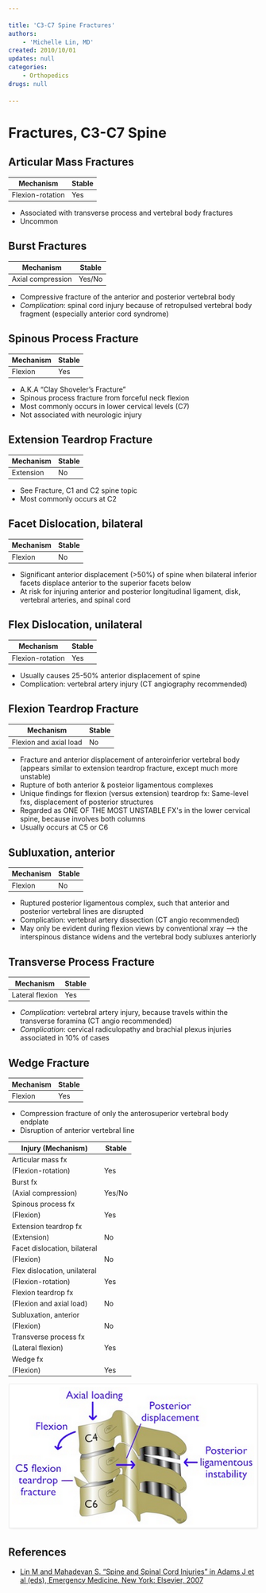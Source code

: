 ```yaml
---

title: 'C3-C7 Spine Fractures'
authors:
    - 'Michelle Lin, MD'
created: 2010/10/01
updates: null
categories:
    - Orthopedics
drugs: null

---
```




# Fractures, C3-C7 Spine

## Articular Mass Fractures

| Mechanism   | Stable      |
|-------------|-------------|
| Flexion-rotation   | Yes  |

- Associated with transverse process and vertebral body fractures
- Uncommon

## Burst Fractures

| Mechanism   | Stable      |
|-------------|-------------|
| Axial compression   | Yes/No |

- Compressive fracture of the anterior and posterior vertebral body
- *Complication*: spinal cord injury because of retropulsed vertebral body fragment (especially anterior cord syndrome)

## Spinous Process Fracture

| Mechanism   | Stable      |
|-------------|-------------|
| Flexion   | Yes |

- A.K.A “Clay Shoveler’s Fracture”
- Spinous process fracture from forceful neck flexion
- Most commonly occurs in lower cervical levels (C7)
- Not associated with neurologic injury

## Extension Teardrop Fracture

| Mechanism   | Stable      |
|-------------|-------------|
| Extension   | No |

- See Fracture, C1 and C2 spine topic
- Most commonly occurs at C2

## Facet Dislocation, bilateral

| Mechanism   | Stable      |
|-------------|-------------|
| Flexion   | No |

- Significant anterior displacement (&gt;50%) of spine when bilateral inferior facets displace anterior to the superior facets below
- At risk for injuring anterior and posterior longitudinal ligament, disk, vertebral arteries, and spinal cord

## Flex Dislocation, unilateral

| Mechanism   | Stable      |
|-------------|-------------|
| Flexion-rotation  | Yes |

- Usually causes 25-50% anterior displacement of spine
- Complication: vertebral artery injury (CT angiography recommended)

## Flexion Teardrop Fracture

| Mechanism   | Stable      |
|-------------|-------------|
| Flexion and axial load  | No |

- Fracture and anterior displacement of anteroinferior vertebral body (appears similar to extension teardrop fracture, except much more unstable)
- Rupture of both anterior &amp; posteior ligamentous complexes&nbsp;
- Unique findings for flexion (versus extension)&nbsp;teardrop fx: Same-level fxs, displacement of&nbsp;posterior structures
- Regarded as ONE OF THE MOST UNSTABLE FX's in the lower&nbsp;cervical spine, because involves both columns&nbsp;
- Usually occurs at C5 or C6

## Subluxation, anterior

| Mechanism   | Stable      |
|-------------|-------------|
| Flexion | No |

- Ruptured posterior ligamentous complex, such that anterior and posterior vertebral lines are disrupted
- Complication: vertebral artery dissection (CT angio recommended)
- May only be evident during flexion views by conventional xray --&gt; the interspinous distance widens and the vertebral body subluxes anteriorly

## Transverse Process Fracture

| Mechanism   | Stable      |
|-------------|-------------|
| Lateral flexion | Yes |

- *Complication*: vertebral artery injury, because travels within the transverse foramina (CT angio recommended)
- *Complication*: cervical radiculopathy and brachial plexus injuries associated in 10% of cases

## Wedge Fracture

| Mechanism   | Stable      |
|-------------|-------------|
| Flexion | Yes |

- Compression fracture of only the anterosuperior vertebral body endplate
- Disruption of anterior vertebral line



| **Injury (Mechanism)**                                                                                           | **Stable** |
|------------------------------------------------------------------------------------------------------------------|------------|
| <span class="aglmd-moreinfo ui-moreinfo" data-iid="53aa247bd35d3ae92e0019f5">Articular mass fx</span>            
 (Flexion-rotation)                                                                                                | Yes        |
| <span class="aglmd-moreinfo ui-moreinfo" data-iid="53aa247bd35d3ae92e0019f6">Burst fx</span>                     
 (Axial compression)                                                                                               | Yes/No     |
| <span class="aglmd-moreinfo ui-moreinfo" data-iid="53aa247bd35d3ae92e0019f7">Spinous process fx</span>           
 (Flexion)                                                                                                         | Yes        |
| <span class="aglmd-moreinfo ui-moreinfo" data-iid="53aa247bd35d3ae92e0019f8">Extension teardrop fx</span>        
 (Extension)                                                                                                       | No         |
| <span class="aglmd-moreinfo ui-moreinfo" data-iid="53aa247bd35d3ae92e0019f9">Facet dislocation, bilateral</span>
 (Flexion)                                                                                                         | No         |
| <span class="aglmd-moreinfo ui-moreinfo" data-iid="53aa247bd35d3ae92e0019fa">Flex dislocation, unilateral</span>
 (Flexion-rotation)                                                                                                | Yes        |
| <span class="aglmd-moreinfo ui-moreinfo" data-iid="53aa247bd35d3ae92e0019fb">Flexion teardrop fx</span>          
 (Flexion and axial load)                                                                                          | No         |
| <span class="aglmd-moreinfo ui-moreinfo" data-iid="53aa247bd35d3ae92e0019fc">Subluxation, anterior</span>        
 (Flexion)                                                                                                         | No         |
| <span class="aglmd-moreinfo ui-moreinfo" data-iid="53aa247bd35d3ae92e0019fd">Transverse process fx</span>        
 (Lateral flexion)                                                                                                 | Yes        |
| <span class="aglmd-moreinfo ui-moreinfo" data-iid="53aa247bd35d3ae92e0019fe">Wedge fx</span>                     
 (Flexion)                                                                                                         | Yes        |

![](image-1.png)

## References

-   [Lin M and Mahadevan S. “Spine and Spinal Cord Injuries” in Adams J et al (eds), Emergency Medicine. New York: Elsevier, 2007](None)
